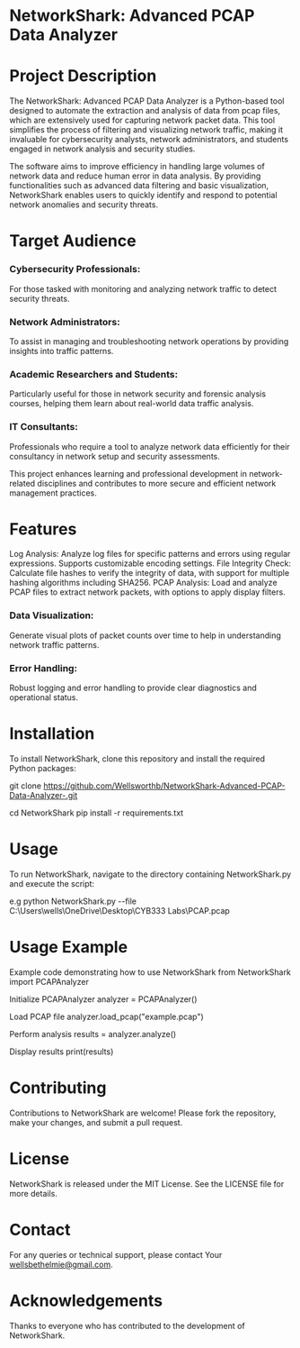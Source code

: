 # NetworkShark: Advanced PCAP Data Analyzer
# Project Description

The NetworkShark: Advanced PCAP Data Analyzer is a Python-based tool designed to automate the extraction and analysis of data from pcap files, which are extensively used for capturing network packet data. This tool simplifies the process of filtering and visualizing network traffic, making it invaluable for cybersecurity analysts, network administrators, and students engaged in network analysis and security studies.

The software aims to improve efficiency in handling large volumes of network data and reduce human error in data analysis. By providing functionalities such as advanced data filtering and basic visualization, NetworkShark enables users to quickly identify and respond to potential network anomalies and security threats.

# Target Audience

### Cybersecurity Professionals:
 For those tasked with monitoring and analyzing network traffic to detect security threats.

### Network Administrators: 
To assist in managing and troubleshooting network operations by providing insights into traffic patterns.

### Academic Researchers and Students:
Particularly useful for those in network security and forensic analysis courses, helping them learn about real-world data traffic analysis.

### IT Consultants:
 Professionals who require a tool to analyze network data efficiently for their consultancy in network setup and security assessments.

This project enhances learning and professional development in network-related disciplines and contributes to more secure and efficient network management practices.

# Features
Log Analysis: Analyze log files for specific patterns and errors using regular expressions. Supports customizable encoding settings.
File Integrity Check: Calculate file hashes to verify the integrity of data, with support for multiple hashing algorithms including SHA256.
PCAP Analysis: Load and analyze PCAP files to extract network packets, with options to apply display filters.

### Data Visualization:
Generate visual plots of packet counts over time to help in understanding network traffic patterns.

### Error Handling: 
Robust logging and error handling to provide clear diagnostics and operational status.

# Installation
To install NetworkShark, clone this repository and install the required Python packages:

git clone https://github.com/Wellsworthb/NetworkShark-Advanced-PCAP-Data-Analyzer-.git 

cd NetworkShark pip install -r requirements.txt

# Usage
To run NetworkShark, navigate to the directory containing NetworkShark.py and execute the script:

e.g python NetworkShark.py --file C:\Users\wells\OneDrive\Desktop\CYB333 Labs\PCAP.pcap

# Usage Example
Example code demonstrating how to use NetworkShark from NetworkShark import PCAPAnalyzer

Initialize PCAPAnalyzer
analyzer = PCAPAnalyzer()

Load PCAP file
analyzer.load_pcap("example.pcap")

Perform analysis
results = analyzer.analyze()

Display results
print(results)

# Contributing 
Contributions to NetworkShark are welcome! Please fork the repository, make your changes, and submit a pull request.

# License 
NetworkShark is released under the MIT License. See the LICENSE file for more details.

# Contact
For any queries or technical support, please contact Your wellsbethelmie@gmail.com.

# Acknowledgements 

Thanks to everyone who has contributed to the development of NetworkShark.

